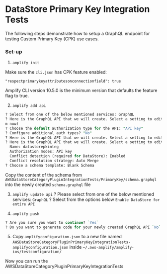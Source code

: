 # DataStore Primary Key Integration Tests

The following steps demonstrate how to setup a GraphQL endpoint for testing Custom Primary Key (CPK) use cases.

### Set-up

1. `amplify init`

Make sure the `cli.json` has CPK feature enabled:

```
"respectprimarykeyattributesonconnectionfield": true
```

Amplify CLI version 10.5.0 is the minimum version that defaults the feature flag to true.

2. `amplify add api`

```perl
? Select from one of the below mentioned services: GraphQL
? Here is the GraphQL API that we will create. Select a setting to edit or continue Authorization modes: API key (default, expiration time: 7 days fro
m now)
? Choose the default authorization type for the API: "API key"
? Configure additional auth types? "No"
? Here is the GraphQL API that we will create. Select a setting to edit or continue Conflict detection (required for DataStore): Auto Merge
? Here is the GraphQL API that we will create. Select a setting to edit or continue (Use arrow keys)
  Name: datastorepkinteg
  Authorization modes: API key
  Conflict detection (required for DataStore): Enabled
  Conflict resolution strategy: Auto Merge
? Choose a schema template: Blank Schema
```

Copy the content of the schema from `AWSDataStoreCategoryPluginIntegrationTests/PrimaryKey/schema.graphql` into the newly created `schema.graphql` file

3. `amplify update api`
? Please select from one of the below mentioned services: `GraphQL`
? Select from the options below `Enable DataStore for entire API`

4. `amplify push`
```perl
? Are you sure you want to continue? `Yes`
? Do you want to generate code for your newly created GraphQL API `No`
```

5. Copy `amplifyconfiguration.json` to a new file named `AWSDataStoreCategoryPluginPrimaryKeyIntegrationTests-amplifyconfiguration.json` inside `~/.aws-amplify/amplify-ios/testconfiguration/`


Now you can run the AWSDataStoreCategoryPluginPrimaryKeyIntegrationTests


